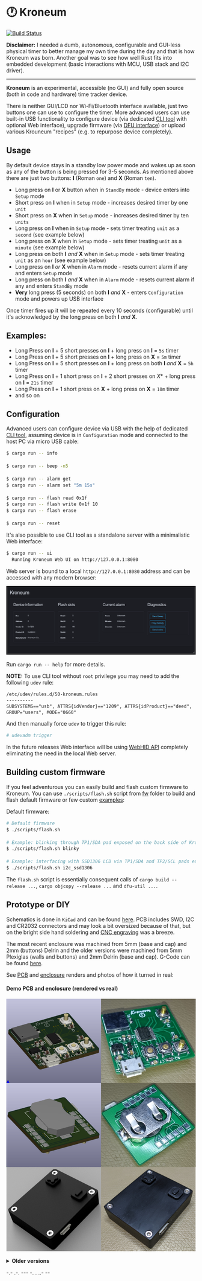 # 🕐 Kroneum

[![Build Status](https://travis-ci.org/azasypkin/kroneum.svg?branch=master)](https://travis-ci.org/azasypkin/kroneum)

**Disclaimer:** I needed a dumb, autonomous, configurable and GUI-less physical timer to better manage my own time during the day and that is how Kroneum was born. 
Another goal was to see how well Rust fits into embedded development (basic interactions with MCU, USB stack and I2C driver).

------------------------

**Kroneum** is an experimental, accessible (no GUI) and fully open source (both in code and hardware) time tracker device.

There is neither GUI/LCD nor Wi-Fi/Bluetooth interface available, just two buttons one can use to configure the timer. More advanced users can use built-in USB functionality
to configure device (via dedicated [CLI tool](./sw/cli) with optional Web interface), upgrade firmware (via [DFU interface](./sw/firmware/README.md)) or upload various Krouneum "recipes" (e.g. to repurpose device completely).

## Usage

By default device stays in a standby low power mode and wakes up as soon as any of the button is being pressed for 3-5 seconds. As mentioned above there are just two buttons: **Ⅰ** (Roman `one`) and **Ⅹ** (Roman `ten`).

* Long press on **Ⅰ** or **Ⅹ** button when in `StandBy` mode - device enters into `Setup` mode
* Short press on **Ⅰ** when in `Setup` mode - increases desired timer by one `unit`
* Short press on **Ⅹ** when in `Setup` mode - increases desired timer by ten `units`
* Long press on **Ⅰ** when in `Setup` mode - sets timer treating `unit` as a `second` (see example below)
* Long press on **Ⅹ** when in `Setup` mode - sets timer treating `unit` as a `minute` (see example below)
* Long press on both **Ⅰ** *and* **Ⅹ** when in `Setup` mode - sets timer treating `unit` as an `hour` (see example below)
* Long press on **Ⅰ** *or* **Ⅹ** when in `Alarm` mode - resets current alarm if any and enters `Setup` mode
* Long press on both **Ⅰ** *and* **Ⅹ** when in `Alarm` mode - resets current alarm if any and enters `StandBy` mode
* **Very** long press (5 seconds) on both **Ⅰ** *and* **Ⅹ** - enters `Configuration` mode and powers up USB interface

Once timer fires up it will be repeated every 10 seconds (configurable) until it's acknowledged by the long press on both **Ⅰ** *and* **Ⅹ**.

## Examples:

* Long Press on **Ⅰ** + 5 short presses on **Ⅰ** + long press on **Ⅰ** = `5s` timer
* Long Press on **Ⅰ** + 5 short presses on **Ⅰ** + long press on **Ⅹ** = `5m` timer
* Long Press on **Ⅰ** + 5 short presses on **Ⅰ** + long press on both **Ⅰ** *and* **Ⅹ** = `5h` timer
* Long Press on **Ⅰ** + 1 short press on **Ⅰ** + 2 short presses on *Ⅹ** + long press on **Ⅰ** = `21s` timer
* Long Press on **Ⅰ** + 1 short press on **Ⅹ** + long press on **Ⅹ** = `10m` timer
* and so on

## Configuration

Advanced users can configure device via USB with the help of dedicated [CLI tool](./sw/cli), assuming device is in `Configuration` mode and
connected to the host PC via micro USB cable:

```bash
$ cargo run -- info

$ cargo run -- beep -n5

$ cargo run -- alarm get
$ cargo run -- alarm set "5m 15s"

$ cargo run -- flash read 0x1f
$ cargo run -- flash write 0x1f 10
$ cargo run -- flash erase

$ cargo run -- reset

```

It's also possible to use CLI tool as a standalone server with a minimalistic Web interface:

```bash
$ cargo run -- ui
  Running Kroneum Web UI on http://127.0.0.1:8080
``` 

Web server is bound to a local `http://127.0.0.1:8080` address and can be accessed with any modern browser:

![enclosure](./assets/web-ui-demo.png)

Run `cargo run -- help` for more details.

**NOTE:** To use CLI tool without `root` privilege you may need to add the following `udev` rule:
```
/etc/udev/rules.d/50-kroneum.rules
----------
SUBSYSTEMS=="usb", ATTRS{idVendor}=="1209", ATTRS{idProduct}=="deed", GROUP="users", MODE="0660"
```

And then manually force `udev` to trigger this rule:
```bash
# udevadm trigger
```

In the future releases Web interface will be using [WebHID API](https://wicg.github.io/webhid/) completely eliminating the need in
the local Web server.

## Building custom firmware

If you feel adventurous you can easily build and flash custom firmware to Kroneum. You can use `./scripts/flash.sh` script 
from [fw](./sw/firmware) folder to build and flash default firmware or few custom [examples](./sw/firmware/bin/examples):

Default firmware:
```bash
# Default firmware
$ ./scripts/flash.sh 

# Example: blinking through TP1/SDA pad exposed on the back side of Kroneum PCB
$ ./scripts/flash.sh blinky

# Example: interfacing with SSD1306 LCD via TP1/SDA and TP2/SCL pads exposed on the back side of Kroneum PCB
$ ./scripts/flash.sh i2c_ssd1306 
``` 

The `flash.sh` script is essentially consequent calls of `cargo build --release ...`, `cargo objcopy --release ...` and `dfu-util ...`.

## Prototype or DIY

Schematics is done in `KiCad` and can be found [here](./hw/pcb/Rev_0.5). PCB includes SWD, I2C and CR2032 connectors and may look a bit
oversized because of that, but on the bright side hand soldering and [CNC engraving](./hw/pcb/Rev_0.3/cnc) was a breeze.

The most recent enclosure was machined from 5mm (base and cap) and 2mm (buttons) Delrin and the older versions were machined from
5mm Plexiglas (walls and buttons) and 2mm Delrin (base and cap). G-Code can be found [here](./hw/enclosure/Rev_0.5/cnc).

See [PCB](./hw/pcb/Rev_0.6/demo) and [enclosure](./hw/enclosure/Rev_0.6/demo) renders and photos of how it turned in real:

#### Demo PCB and enclosure (rendered vs real)
![enclosure](./assets/hw-demo.png)

<details>
  <summary><b>Older versions</b></summary>
 
![enclosure](./hw/pcb/Rev_0.5/demo/kroneum-pcb-render.png)

![enclosure](./hw/pcb/Rev_0.5/demo/kroneum-pcb-back-render.png)

![enclosure](./hw/pcb/Rev_0.5/demo/kroneum-pcb.png)

![enclosure](./hw/pcb/Rev_0.5/demo/kroneum-pcb-back.png)

![enclosure](./hw/enclosure/Rev_0.5/demo/kroneum-enclosure-render.png)

![enclosure](./hw/enclosure/Rev_0.5/demo/kroneum-enclosure-open-render.png)

![enclosure](./hw/enclosure/Rev_0.5/demo/kroneum-enclosure.png)

![enclosure](./hw/enclosure/Rev_0.5/demo/kroneum-enclosure-open.png)

</details>

-.- .-. --- -. . ..- --

